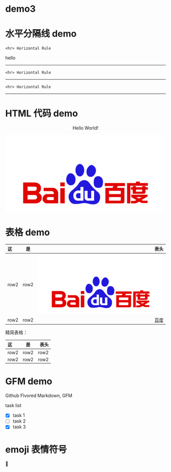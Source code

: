 # demo3

# 水平分隔线 demo

    <hr> Horizontal Rule

hello

---

    <hr> Horizontal Rule
    
***


    <hr> Horizontal Rule
___

# HTML 代码 demo

<p align="center">Hello World!</p>

<p align="center"><img src = "imgges/baidulog.png"/></p>


# 表格 demo

| 这  | 是      | 表头   |
|:--- |:---: | ---:|
|row2| row2 | ![](imgges/baidulog.png) |
|row2| row2 | [百度]|

精简表格：

这    | 是      | 表头   
:---|:---: | ---:  
row2| row2 | row2   
row2| row2 | row2   



# GFM demo

Github Flvored Markdown, GFM

task list
- [x] task 1
- [ ] task 2
- [x] task 3

# emoji 表情符号

:snake:


<!-- 下面是本文中用到的链接引用 -->

[百度]:http://ww.baidu.com